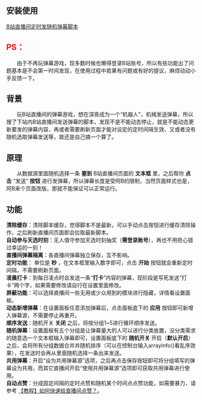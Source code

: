 ## 安装使用
[B站直播间定时发随机弹幕脚本](https://greasyfork.org/zh-CN/scripts/446725 "点击安装Tampermonkey脚本进行使用")

## <font color="#ff0000">**PS：**</font>
&emsp;&emsp;由于不再玩弹幕游戏，现多数时候也懒得登录B站账号，所以有些功能出了问题基本是不会第一时间发现，在使用过程中若果有问题或有好的提议，麻烦动动小手反馈一下。

## 背景
&emsp;&emsp;玩B站直播间的弹幕游戏，想在深夜成为一个“机器人”，机械发送弹幕，所以搜了下站内B站直播间发送弹幕的脚本，发现不是不能动态停止，就是不能动态更新要发的弹幕内容，再或者需要刷新页面才能对设定的定时间隔生效、又或者没有随机选取弹幕发送等，故还是自己搞一个算了。

## 原理
&emsp;&emsp;从数据源里面随机选择一条 **塞到** B站直播间页面的 **文本框** 里，之后帮你 **点击** “发送” **按钮** 进行发弹幕，所以弹幕长度是受阿B的限制，当然页面样式也是，阿B来个页面改版，那就不能保证可以正常运行。

## 功能
**清除缓存**：清除脚本缓存，觉得脚本不是最新，可以手动点击按钮进行缓存清除操作，之后刷新直播间页面即会拉取最新脚本。  
**自动参与天选时刻**：无人值守参加天选时刻抽奖（**需登录账号**），再也不用担心错过幸运的一刻！  
**直播间弹幕隔离**：各直播间弹幕独立保存，互不影响。  
**定时功能**： 单位是 **秒** ，在文本框里输入数字即可，点击 **开始** 按钮就会重新定时间隔，不需要刷新页面。  
**凌晨打卡**：到每日凌点时会发送一条“**打卡**”内容的弹幕，现阶段是写死发送“打卡”两个字，如果需要修改请自行在设置里面修改。  
**屏蔽功能**：可以选择直播间一些无用或少众用到的模块进行隐藏，详情看设置面板。  
**动态新增弹幕**：在设置面板任意添加弹幕后，点击面板底下的 **应用** 按钮即可新增入弹幕源，不需要停止再重开。  
**顺序发送**：随机开关 **关闭** 之后，将按分组1~5进行循环顺序发送。  
**随机弹幕**：设置面板有五个分组是让弹幕量大的人可以进行分类放置，没分类需求的随意选一个文本框输入弹幕即可，设置面板底下的 **随机开关** 开启（**默认开启**）之后，会将所有分组数据合并并随机排序（可以在控制台输入arrayInfo()看乱序效果），在发送时会再从里面随机选择一条出来发送。  
**共用弹幕**：开启“设为共用弹幕源”选项，之后再点击保存按钮即可将分组填写的弹幕设为共用，而其它直播间开启“使用共用弹幕源”选项即可获取共用弹幕进行使用。  
**自动点赞**：分成固定间隔的定时点赞和随机某个时间点点赞功能，如需要暴力，请参考 [【教程】如何快速给直播间点赞？](https://www.bilibili.com/read/cv27457063 "【教程】如何快速给直播间点赞？")。  